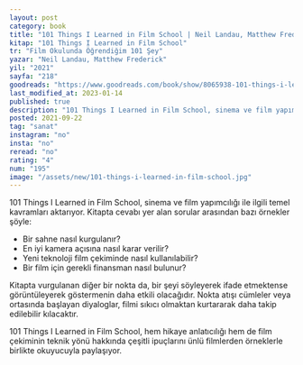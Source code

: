 ```yaml
---
layout: post
category: book
title: "101 Things I Learned in Film School | Neil Landau, Matthew Frederick (Kitap)"
kitap: "101 Things I Learned in Film School"
tr: "Film Okulunda Öğrendiğim 101 Şey"
yazar: "Neil Landau, Matthew Frederick"
yil: "2021"
sayfa: "218"
goodreads: "https://www.goodreads.com/book/show/8065938-101-things-i-learned-in-film-school"
last_modified_at: 2023-01-14
published: true
description: "101 Things I Learned in Film School, sinema ve film yapımcılığı ile ilgili temel kavramları aktarıyor."
posted: 2021-09-22
tag: "sanat"
instagram: "no"
insta: "no"
reread: "no"
rating: "4"
num: "195"
image: "/assets/new/101-things-i-learned-in-film-school.jpg"
---
```


101 Things I Learned in Film School, sinema ve film yapımcılığı ile ilgili temel kavramları aktarıyor. Kitapta cevabı yer alan sorular arasından bazı örnekler şöyle:

- Bir sahne nasıl kurgulanır?
- En iyi kamera açısına nasıl karar verilir?
- Yeni teknoloji film çekiminde nasıl kullanılabilir?
- Bir film için gerekli finansman nasıl bulunur?

Kitapta vurgulanan diğer bir nokta da, bir şeyi söyleyerek ifade etmektense görüntüleyerek göstermenin daha etkili olacağıdır. Nokta atışı cümleler veya ortasında başlayan diyaloglar, filmi sıkıcı olmaktan kurtararak daha takip edilebilir kılacaktır. 

101 Things I Learned in Film School, hem hikaye anlatıcılığı hem de film çekiminin teknik yönü hakkında çeşitli ipuçlarını ünlü filmlerden örneklerle birlikte okuyucuyla paylaşıyor. 
